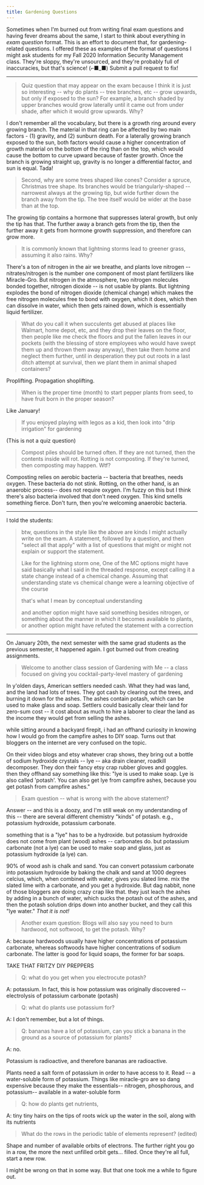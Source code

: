 ```yaml
---
title: Gardening Questions
---
```


Sometimes when I'm burned out from writing final exam questions and having fever
dreams about the same, I start to think about everything in _exam question_ format.
This is an effort to document that, for gardening-related questions. I offered
these as examples of the format of questions I might ask students for my Fall
2020 Information Security Management class. They're sloppy, they're unsourced, and they're probably
full of inaccuracies, but that's science! (⌐■_■) Submit a pull request to fix!

---

> Quiz question that may appear on the exam because I think it is just so interesting -- why do plants -- tree branches, etc -- grow upwards, but only if exposed to the sun? For example, a branch shaded by upper branches would grow laterally until it came out from under shade, after which it would grow upwards. Why?

I don't remember all the vocabulary, but there is a growth ring around every growing branch. The material in that ring can be affected by two main factors - (1) gravity, and (2) sunburn death. For a laterally growing branch exposed to the sun, both factors would cause a higher concentration of growth material on the bottom of the ring than on the top, which would cause the bottom to curve upward because of faster growth. Once the branch is growing straight up, gravity is no longer a differential factor, and sun is equal. Tada!


> Second, why are some trees shaped like cones? Consider a spruce, Christmas tree shape. Its branches would be triangularly-shaped -- narrowest always at the growing tip, but wide further down the branch away from the tip. The tree itself would be wider at the base than at the top.

The growing tip contains a hormone that suppresses lateral growth, but only the tip has that. The further away a branch gets from the tip, then the further away it gets from hormone growth suppression, and therefore can grow more.



> It is commonly known that lightning storms lead to greener grass, assuming it also rains. Why?

There's a ton of nitrogen in the air we breathe, and plants love nitrogen -- nitrates/nitrogen is the number one component of most plant fertilizers like Miracle-Gro. But nitrogen in the atmosphere, two nitrogen molecules bonded together, nitrogen dioxide -- is not usable by plants. But lightning explodes the bond of nitrogen dioxide (chemical change) which makes the free nitrogen molecules free to bond with oxygen, which it does, which then can dissolve in water, which then gets rained down, which is essentially liquid fertilizer.

> What do you call it when succulents get abused at places like Walmart, home depot, etc, and they drop their leaves on the floor, then people like me check the floors and put the fallen leaves in our pockets (with the blessing of store employees who would have swept them up and thrown them away anyway), then take them home and neglect them further, until in desperation they put out roots in a last ditch attempt at survival, then we plant them in animal shaped containers?


Proplifting. Propagation shoplifting.

> When is the proper time (month) to start pepper plants from seed, to have fruit born in the proper season?

Like January!

> If you enjoyed playing with legos as a kid, then look into "drip irrigation" for gardening

(This is not a quiz question)

> Compost piles should be turned often. If they are not turned, then the contents inside will rot. Rotting is not composting. If they're turned, then composting may happen. Wtf?

Composting relies on aerobic bacteria -- bacteria that breathes, needs oxygen. These bacteria do not stink. Rotting, on the other hand, is an anaerobic process-- does not require oxygen. I'm fuzzy on this but I think there's also bacteria involved that don't need oxygen. This kind smells something fierce. Don't turn, then you're welcoming anaerobic bacteria.

---

I told the students:

> btw, questions in the style like the above are kinds I might actually write on the exam. A statement, followed by a question, and then "select all that apply" with a list of questions that might or might not explain or support the statement.
>
> Like for the lightning storm one, One of the MC options might have said basically what I said in the threaded response, except calling it a state change instead of a chemical change. Assuming that understanding state vs chemical change were a learning objective of the course
>
> that's what I mean by conceptual understanding
>
> and another option might have said something besides nitrogen, or something about the manner in which it becomes available to plants, or another option might have refuted the statement with a correction

---

On January 20th, the next semester with the same grad students as the previous semester,
it happened again. I got burned out from creating assignments.

> Welcome to another class session of Gardening with Me -- a class focused on giving you cocktail-party-level mastery of gardening

In y'olden days, American settlers needed cash. What they had was land, and the land had lots of trees. They got cash by clearing out the trees, and burning it down for the ashes. The ashes contain potash, which can be used to make glass and soap. Settlers could basically clear their land for zero-sum cost -- it cost about as much to hire a laborer to clear the land as the income they would get from selling the ashes.

while sitting around a backyard firepit, i had an offhand curiosity in knowing how I would go from the campfire ashes to DIY soap. Turns out that bloggers on the internet are very confused on the topic.

On their video blogs and etsy whatever crap shows, they bring out a bottle of sodium hydroxide crystals -- lye -- aka drain cleaner, roadkill decomposer. They don their fancy etsy crap rubber gloves and goggles. then they offhand say something like this: "lye is used to make soap. Lye is also called 'potash'. You can also get lye from campfire ashes, because you get potash from campfire ashes."

> Exam question -- what is wrong with the above statement?

Answer -- and this is a doozy, and I'm still weak on my understanding of this -- there are several different chemistry "kinds" of potash. e.g., potassium hydroxide, potassium carbonate.

something that is a "lye" has to be a hydroxide. but potassium hydroxide does not come from plant (wood) ashes -- carbonates do. but potassium carbonate (not a lye) can be used to make soap and glass, just as potassium hydroxide (a lye) can.

90% of wood ash is chalk and sand. You can convert potassium carbonate into potassium hydroxide by baking the chalk and sand at 1000 degrees celcius, which, when combined with water, gives you slated lime. mix the slated lime with a carbonate, and you get a hydroxide. But dag nabbit, none of those bloggers are doing crazy crap like that. they just leach the ashes by adding in a bunch of water, which sucks the potash out of the ashes, and then the potash solution drips down into another bucket, and they call this "lye water." _That it is not!_

> Another exam question: Blogs will also say you need to burn hardwood, not softwood, to get the potash. Why?

A: because hardwoods usually have higher concentrations of potassium carbonate, whereas softwoods have higher concentrations of sodium carbonate. The latter is good for liquid soaps, the former for bar soaps.

TAKE THAT FRITZY DIY PREPPERS

> Q: what do you get when you electrocute potash?

A: potassium. In fact, this is how potassium was originally discovered -- electrolysis of potassium carbonate (potash)

> Q: what do plants use potassium for?

A: I don't remember, but a lot of things.

> Q: bananas have a lot of potassium, can you stick a banana in the ground as a source of potassium for plants?

A: no.

Potassium is radioactive, and therefore bananas are radioactive.

Plants need a salt form of potassium in order to have access to it. Read -- a water-soluble form of potassium. Things like miracle-gro are so dang expensive because they make the essentials-- nitrogen, phosphorous, and potassium-- available in a water-soluble form

> Q: how do plants get nutrients,

A: tiny tiny hairs on the tips of roots wick up the water in the soil, along with its nutrients

>  What do the rows in the periodic table of elements represent? (edited)

Shape and number of available orbits of electrons. The further right you go in a row, the more the next unfilled orbit gets... filled. Once they're all full, start a new row.

I might be wrong on that in some way. But that one took me a while to figure out.
